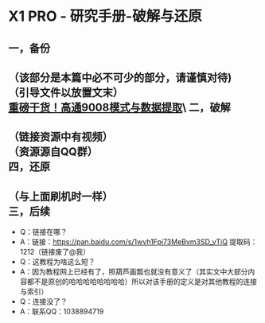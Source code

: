 X1 PRO - 研究手册-破解与还原
====
一，备份
-------
（该部分是本篇中必不可少的部分，请谨慎对待)\
（引导文件以放置文末）\
[重磅干货！高通9008模式与数据提取](https://zhuanlan.zhihu.com/p/35422254)\\
二，破解
--------
（链接资源中有视频）\
（资源源自QQ群）\
四，还原
--------
（与上面刷机时一样）\
三，后续
--------
* Q：链接在哪？
* A：链接：https://pan.baidu.com/s/1wvh1Fpi73MeBvm3SD_vTiQ 提取码：1212（链接废了@我）
* Q：这教程为啥这么短？
* A：因为教程网上已经有了，照葫芦画瓢也就没有意义了（其实文中大部分内容都不是原创的哈哈哈哈哈哈哈哈）所以对该手册的定义是对其他教程的连接与索引）
* Q：连接没了？
* A：联系QQ：1038894719
